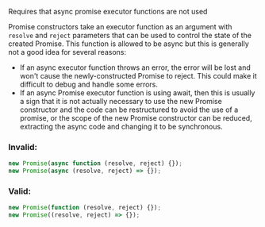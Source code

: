 Requires that async promise executor functions are not used

Promise constructors take an executor function as an argument with `resolve` and
`reject` parameters that can be used to control the state of the created
Promise. This function is allowed to be async but this is generally not a good
idea for several reasons:

- If an async executor function throws an error, the error will be lost and
  won't cause the newly-constructed Promise to reject. This could make it
  difficult to debug and handle some errors.
- If an async Promise executor function is using await, then this is usually a
  sign that it is not actually necessary to use the new Promise constructor and
  the code can be restructured to avoid the use of a promise, or the scope of
  the new Promise constructor can be reduced, extracting the async code and
  changing it to be synchronous.

### Invalid:

```typescript
new Promise(async function (resolve, reject) {});
new Promise(async (resolve, reject) => {});
```

### Valid:

```typescript
new Promise(function (resolve, reject) {});
new Promise((resolve, reject) => {});
```
